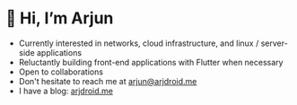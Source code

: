 <h1> 👋 Hi, I’m Arjun </h1>

- Currently interested in networks, cloud infrastructure, and linux / server-side applications
- Reluctantly building front-end applications with Flutter when necessary
- Open to collaborations
- Don't hesitate to reach me at arjun@arjdroid.me
- I have a blog: [arjdroid.me](https://arjdroid.me)

<!---
Arjdroid/Arjdroid is a ✨ special ✨ repository because its `README.md` (this file) appears on your GitHub profile.
You can click the Preview link to take a look at your changes.
--->
